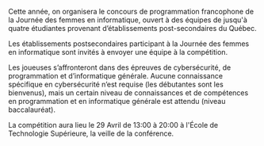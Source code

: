 Cette année, on organisera le concours de programmation francophone de la Journée des femmes en informatique, ouvert à des équipes de  jusqu'à quatre étudiantes provenant d’établissements post-secondaires du Québec.

Les établissements postsecondaires participant à la Journée des femmes en informatique sont invités à envoyer une équipe à la compétition.

Les joueuses s’affronteront dans des épreuves de cybersécurité, de programmation et d’informatique générale. Aucune connaissance spécifique en cybersécurité n’est requise (les débutantes sont les bienvenus), mais un certain niveau de connaissances et de compétences en programmation et en informatique générale est attendu (niveau baccalauréat).

La compétition aura lieu le 29 Avril  de 13:00 à 20:00  à l'École de Technologie Supérieure, la veille de la conférence.